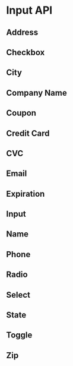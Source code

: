 # Input API

## Address

## Checkbox

## City

## Company Name

## Coupon

## Credit Card

## CVC

## Email

## Expiration

## Input

## Name

## Phone

## Radio

## Select

## State

## Toggle

## Zip